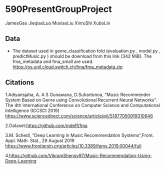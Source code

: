 # 590PresentGroupProject
JamesGao JieqiaoLuo MoxiaoLiu XinruShi XuboLin


## Data
* The dataset used in genre_classification fold (evaluation.py , model.py , predictMusic.py ) should be download from this link (342 MiB). The fma_metadata and fma_small are used.
https://os.unil.cloud.switch.ch/fma/fma_metadata.zip


## Citations
1.Adiyansjaha, A. A S Gunawana, D.Suhartonoa, ”Music Recommender System Based on Genre using Convolutional Recurrent Neural Networks”. The 4th International Conference on Computer Science and Computational Intelligence (ICCSCI 2019)
https://www.sciencedirect.com/science/article/pii/S1877050919310646

2.Dataset:https://github.com/mdeff/fma

3.M. Schedl, “Deep Learning in Music Recommendation Systems”,Front. Appl. Math. Stat., 29 August 2019
https://www.frontiersin.org/articles/10.3389/fams.2019.00044/full

4.https://github.com/VikramShenoy97/Music-Recommendation-Using-Deep-Learning
